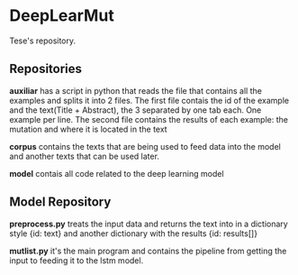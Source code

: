 # DeepLearMut
Tese's repository. 

## Repositories

**auxiliar** has a script in python that reads the file that contains all the examples and splits it into 2 files.
The first file contais the id of the example and the text(Title + Abstract), the 3 separated by one tab each. One example per line.
The second file contains the results of each example: the mutation and where it is located in the text

**corpus** contains the texts that are being used to feed data into the model and another texts that can be used later.

**model** contais all code related to the deep learning model

## Model Repository

**preprocess.py** treats the input data and returns the text into in a dictionary style {id: text} and another dictionary with the results {id: results[]}

**mutlist.py** it's the main program and contains the pipeline from getting the input to feeding it to the lstm model.
